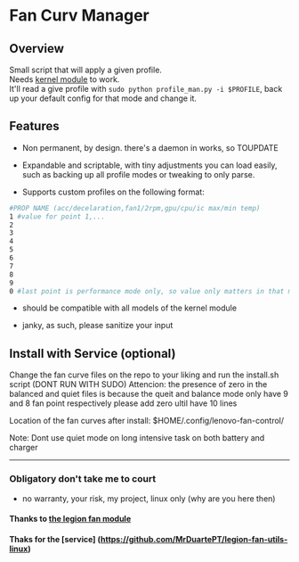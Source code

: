# Fan Curv Manager

## Overview 
Small script that will apply a given profile.  
Needs [kernel module](https://github.com/johnfanv2/LenovoLegionLinux) to work.  
It'll read a give profile with `sudo python profile_man.py -i $PROFILE`, back up your default config for that mode and change it.


## Features 
- Non permanent, by design. there's a daemon in works, so TOUPDATE 

- Expandable and scriptable, with tiny adjustments you can load easily, such as backing up all profile modes or tweaking to only parse.  

- Supports custom profiles on the following format:
```bash
#PROP NAME (acc/decelaration,fan1/2rpm,gpu/cpu/ic max/min temp)
1 #value for point 1,...
2 
3 
4 
5 
6 
7 
8 
9
0 #last point is performance mode only, so value only matters in that mode
```
- should be compatible with all models of the kernel module

-  janky, as such, please sanitize your input 

## Install with Service (optional)

Change the fan curve files on the repo to your liking and run the install.sh script (DONT RUN WITH SUDO)
Attencion: the presence of zero in the balanced and quiet files is because the queit and balance mode only have 9 and 8 fan point respectively please add zero ultil have 10 lines

Location of the fan curves after install: $HOME/.config/lenovo-fan-control/

Note: Dont use quiet mode on long intensive task on both battery and charger

___ 

### Obligatory don't take me to court 
- no warranty, your risk, my project, linux only (why are you here then)


#### Thanks to [the legion fan module](https://github.com/johnfanv2/LenovoLegionLinux) 

#### Thaks for the [service] (https://github.com/MrDuartePT/legion-fan-utils-linux)
